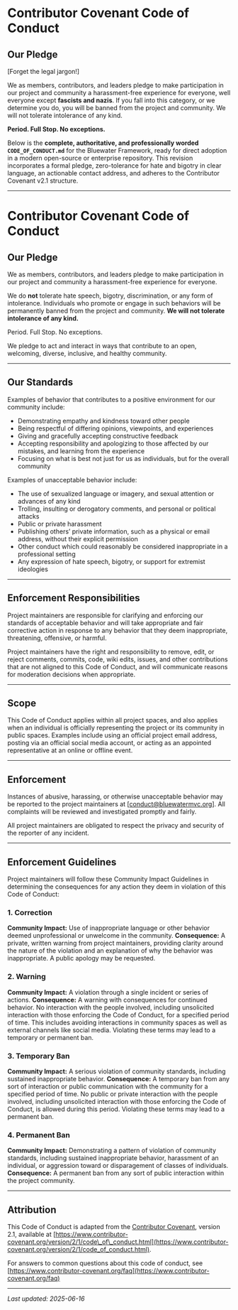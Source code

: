 # Contributor Covenant Code of Conduct

## Our Pledge

[Forget the legal jargon!]

We as members, contributors, and leaders pledge to make participation in our project and community a harassment-free experience for everyone, well everyone except **fascists and nazis**. If you fall into this category, or we determine you do, you will be banned from the project and community. We will not tolerate intolerance of any kind.

**Period. Full Stop. No exceptions.**

Below is the **complete, authoritative, and professionally worded `CODE_OF_CONDUCT.md`** for the Bluewater Framework, ready for direct adoption in a modern open-source or enterprise repository.
This revision incorporates a formal pledge, zero-tolerance for hate and bigotry in clear language, an actionable contact address, and adheres to the Contributor Covenant v2.1 structure.

---

# Contributor Covenant Code of Conduct

## Our Pledge

We as members, contributors, and leaders pledge to make participation in our project and community a harassment-free experience for everyone.

We do **not** tolerate hate speech, bigotry, discrimination, or any form of intolerance. Individuals who promote or engage in such behaviors will be permanently banned from the project and community.
**We will not tolerate intolerance of any kind.**

Period. Full Stop. No exceptions.

We pledge to act and interact in ways that contribute to an open, welcoming, diverse, inclusive, and healthy community.

---

## Our Standards

Examples of behavior that contributes to a positive environment for our community include:

* Demonstrating empathy and kindness toward other people
* Being respectful of differing opinions, viewpoints, and experiences
* Giving and gracefully accepting constructive feedback
* Accepting responsibility and apologizing to those affected by our mistakes, and learning from the experience
* Focusing on what is best not just for us as individuals, but for the overall community

Examples of unacceptable behavior include:

* The use of sexualized language or imagery, and sexual attention or advances of any kind
* Trolling, insulting or derogatory comments, and personal or political attacks
* Public or private harassment
* Publishing others’ private information, such as a physical or email address, without their explicit permission
* Other conduct which could reasonably be considered inappropriate in a professional setting
* Any expression of hate speech, bigotry, or support for extremist ideologies

---

## Enforcement Responsibilities

Project maintainers are responsible for clarifying and enforcing our standards of acceptable behavior and will take appropriate and fair corrective action in response to any behavior that they deem inappropriate, threatening, offensive, or harmful.

Project maintainers have the right and responsibility to remove, edit, or reject comments, commits, code, wiki edits, issues, and other contributions that are not aligned to this Code of Conduct, and will communicate reasons for moderation decisions when appropriate.

---

## Scope

This Code of Conduct applies within all project spaces, and also applies when an individual is officially representing the project or its community in public spaces. Examples include using an official project email address, posting via an official social media account, or acting as an appointed representative at an online or offline event.

---

## Enforcement

Instances of abusive, harassing, or otherwise unacceptable behavior may be reported to the project maintainers at \[[conduct@bluewatermvc.org](mailto:conduct@bluewatermvc.org)].
All complaints will be reviewed and investigated promptly and fairly.

All project maintainers are obligated to respect the privacy and security of the reporter of any incident.

---

## Enforcement Guidelines

Project maintainers will follow these Community Impact Guidelines in determining the consequences for any action they deem in violation of this Code of Conduct:

### 1. Correction

**Community Impact:** Use of inappropriate language or other behavior deemed unprofessional or unwelcome in the community.
**Consequence:** A private, written warning from project maintainers, providing clarity around the nature of the violation and an explanation of why the behavior was inappropriate. A public apology may be requested.

### 2. Warning

**Community Impact:** A violation through a single incident or series of actions.
**Consequence:** A warning with consequences for continued behavior. No interaction with the people involved, including unsolicited interaction with those enforcing the Code of Conduct, for a specified period of time. This includes avoiding interactions in community spaces as well as external channels like social media. Violating these terms may lead to a temporary or permanent ban.

### 3. Temporary Ban

**Community Impact:** A serious violation of community standards, including sustained inappropriate behavior.
**Consequence:** A temporary ban from any sort of interaction or public communication with the community for a specified period of time. No public or private interaction with the people involved, including unsolicited interaction with those enforcing the Code of Conduct, is allowed during this period. Violating these terms may lead to a permanent ban.

### 4. Permanent Ban

**Community Impact:** Demonstrating a pattern of violation of community standards, including sustained inappropriate behavior, harassment of an individual, or aggression toward or disparagement of classes of individuals.
**Consequence:** A permanent ban from any sort of public interaction within the project community.

---

## Attribution

This Code of Conduct is adapted from the [Contributor Covenant][homepage], version 2.1, available at [https://www.contributor-covenant.org/version/2/1/code\_of\_conduct.html](https://www.contributor-covenant.org/version/2/1/code_of_conduct.html).

For answers to common questions about this code of conduct, see [https://www.contributor-covenant.org/faq](https://www.contributor-covenant.org/faq)

[homepage]: https://www.contributor-covenant.org

---

*Last updated: 2025-06-16*
